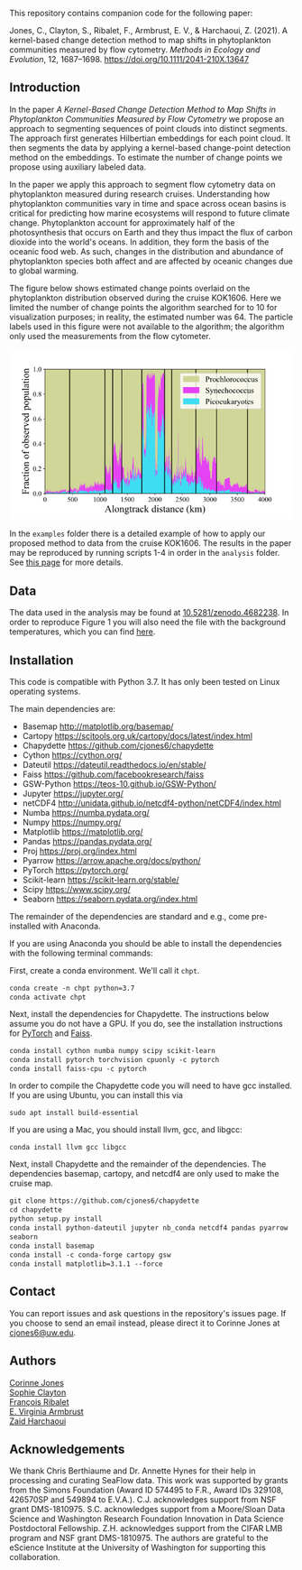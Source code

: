 This repository contains companion code for the following paper:

Jones, C., Clayton, S., Ribalet, F., Armbrust, E. V., & Harchaoui, Z. (2021). A kernel-based change detection method to map shifts in phytoplankton communities measured by flow cytometry. *Methods in Ecology and Evolution*, 12, 1687–1698. https://doi.org/10.1111/2041-210X.13647

Introduction
-----------------
In the paper *A Kernel-Based Change Detection Method to Map Shifts in Phytoplankton Communities Measured by Flow Cytometry* we propose an approach to segmenting sequences of point clouds into distinct segments. The approach first generates Hilbertian embeddings for each point cloud. It then segments the data by applying a kernel-based change-point detection method on the embeddings. To estimate the number of change points we propose using auxiliary labeled data.

In the paper we apply this approach to segment flow cytometry data on phytoplankton measured during research cruises. Understanding how phytoplankton communities vary in time and space across ocean basins is critical for predicting how marine ecosystems will respond to future climate change. Phytoplankton account for approximately half of the photosynthesis that occurs on Earth and they thus impact the flux of carbon dioxide into the world's oceans. In addition, they form the basis of the oceanic food web. As such, changes in the distribution and abundance of phytoplankton species both affect and are affected by oceanic changes due to global warming.

The figure below shows estimated change points overlaid on the phytoplankton distribution observed during the cruise KOK1606. Here we limited the number of change points the algorithm searched for to 10 for visualization purposes; in reality, the estimated number was 64. The particle labels used in this figure were not available to the algorithm; the algorithm only used the measurements from the flow cytometer.

![](plots/KOK1606.png)

In the `examples` folder there is a detailed example of how to apply our proposed method to data from the cruise KOK1606. The results in the paper may be reproduced by running scripts 1-4 in order in the `analysis` folder. See [this page](how_to_reproduce_results.md) for more details.

Data
-----------------
The data used in the analysis may be found at [10.5281/zenodo.4682238](https://doi.org/10.5281/zenodo.4682238). In order to reproduce Figure 1 you will also need the file with the background temperatures, which you can find [here](https://psl.noaa.gov/repository/entry/show?entryid=synth%3Ae570c8f9-ec09-4e89-93b4-babd5651e7a9%3AL25vYWEub2lzc3QudjIuaGlnaHJlcy9zc3QuZGF5Lm1lYW4uMjAxNi52Mi5uYw%3D%3D).


Installation
-----------------
This code is compatible with Python 3.7. It has only been tested on Linux operating systems.

The main dependencies are:

* Basemap http://matplotlib.org/basemap/
* Cartopy https://scitools.org.uk/cartopy/docs/latest/index.html
* Chapydette https://github.com/cjones6/chapydette
* Cython https://cython.org/
* Dateutil https://dateutil.readthedocs.io/en/stable/
* Faiss https://github.com/facebookresearch/faiss
* GSW-Python https://teos-10.github.io/GSW-Python/
* Jupyter https://jupyter.org/
* netCDF4 http://unidata.github.io/netcdf4-python/netCDF4/index.html
* Numba https://numba.pydata.org/
* Numpy https://numpy.org/
* Matplotlib https://matplotlib.org/
* Pandas https://pandas.pydata.org/
* Proj https://proj.org/index.html
* Pyarrow https://arrow.apache.org/docs/python/
* PyTorch https://pytorch.org/
* Scikit-learn https://scikit-learn.org/stable/
* Scipy https://www.scipy.org/
* Seaborn https://seaborn.pydata.org/index.html

The remainder of the dependencies are standard and e.g., come pre-installed with Anaconda. 

If you are using Anaconda you should be able to install the dependencies with the following terminal commands:

First, create a conda environment. We'll call it `chpt`.
```
conda create -n chpt python=3.7
conda activate chpt
```

Next, install the dependencies for Chapydette. The instructions below assume you do not have a GPU. If you do, see the installation instructions for [PyTorch](https://pytorch.org/) and [Faiss](https://github.com/facebookresearch/faiss/blob/master/INSTALL.md).
```
conda install cython numba numpy scipy scikit-learn
conda install pytorch torchvision cpuonly -c pytorch
conda install faiss-cpu -c pytorch
```
In order to compile the Chapydette code you will need to have gcc installed. If you are using Ubuntu, you can install this via
```
sudo apt install build-essential
```
If you are using a Mac, you should install llvm, gcc, and libgcc:
```
conda install llvm gcc libgcc
```

Next, install Chapydette and the remainder of the dependencies. The dependencies basemap, cartopy, and netcdf4 are only used to make the cruise map.
```
git clone https://github.com/cjones6/chapydette  
cd chapydette  
python setup.py install
conda install python-dateutil jupyter nb_conda netcdf4 pandas pyarrow seaborn
conda install basemap
conda install -c conda-forge cartopy gsw
conda install matplotlib=3.1.1 --force
```

Contact
-----------------
You can report issues and ask questions in the repository's issues page. If you choose to send an email instead, please direct it to Corinne Jones at cjones6@uw.edu.

Authors
-----------------
[Corinne Jones](https://www.stat.washington.edu/people/cjones6/)  
[Sophie Clayton](https://www.sophieclayton.com/)  
[François Ribalet](https://armbrustlab.ocean.washington.edu/people/ribalet/)  
[E. Virginia Armbrust](https://armbrustlab.ocean.washington.edu/people/armbrust/)  
[Zaid Harchaoui](http://faculty.washington.edu/zaid/)  

Acknowledgements
-----------------
We thank Chris Berthiaume and Dr. Annette Hynes for their help in processing and curating SeaFlow data. This work was supported by grants from the Simons Foundation (Award ID 574495 to F.R., Award IDs 329108, 426570SP and 549894 to E.V.A.). C.J. acknowledges support from NSF grant DMS-1810975. S.C. acknowledges support from a Moore/Sloan Data Science and Washington Research Foundation Innovation in Data Science Postdoctoral Fellowship. Z.H. acknowledges support from the CIFAR LMB program and NSF grant DMS-1810975. The authors are grateful to the eScience Institute at the University of Washington for supporting this collaboration.
